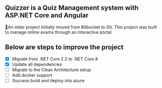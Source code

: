 ## Quizzer is a Quiz Management system with ASP.NET Core and Angular
🎉An older project initially moved from Bitbucket to Git. This project was built to manage online exams through an interactive portal.

## Below are steps to improve the project
- [x] Migrate from .NET Core 2.2 to .NET Core 8
- [x] Update all dependencies
- [ ] Migrate to the Clean Architecture setup
- [ ] Add docker support
- [ ] Success build and deploy into azure

